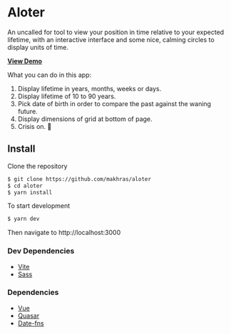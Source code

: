 # Aloter

An uncalled for tool to view your position in time relative to your expected lifetime, with an interactive interface and some nice, calming circles to display units of time.

**[View Demo](https://aloter.vercel.app/)**


What you can do in this app:

1. Display lifetime in years, months, weeks or days.
2. Display lifetime of 10 to 90 years.
3. Pick date of birth in order to compare the past against the waning future. 
4. Display dimensions of grid at bottom of page.
5. Crisis on. 🥂

## Install
Clone the repository
```sh
$ git clone https://github.com/makhras/aloter
$ cd aloter
$ yarn install
```

To start development
```sh
$ yarn dev
```
Then navigate to http://localhost:3000



### Dev Dependencies
- [Vite](https://vitejs.dev/)
- [Sass](https://sass-lang.com/)

### Dependencies
- [Vue](https://vuejs.org/)
- [Quasar](https://quasar.dev/)
- [Date-fns](https://date-fns.org/)